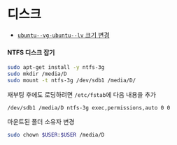 # 디스크

* [`ubuntu--vg-ubuntu--lv` 크기 변경](https://askubuntu.com/questions/1106795/ubuntu-server-18-04-lvm-out-of-space-with-improper-default-partitioning)

#### NTFS 디스크 잡기

```bash
sudo apt-get install -y ntfs-3g
sudo mkdir /media/D
sudo mount -t ntfs-3g /dev/sdb1 /media/D/
```

재부팅 후에도 로딩하려면 `/etc/fstab`에 다음 내용을 추가

```
/dev/sdb1 /media/D ntfs-3g exec,permissions,auto 0 0
```

마운트된 폴더 소유자 변경

```bash
sudo chown $USER:$USER /media/D
```
